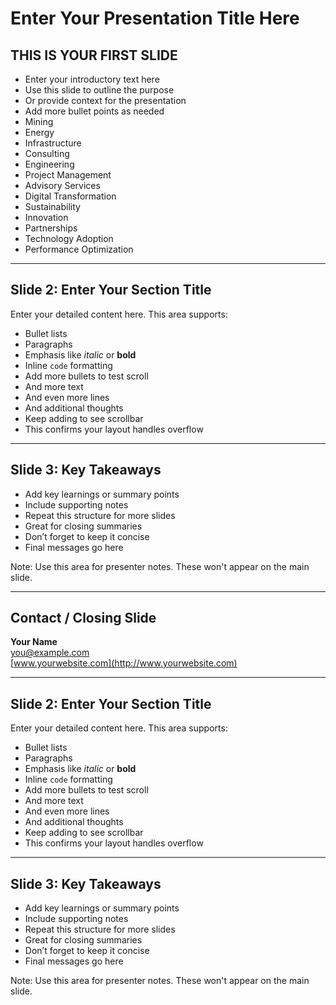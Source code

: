 <!-- .slide: class="scrollable-slide" -->

# Enter Your Presentation Title Here

## THIS IS YOUR FIRST SLIDE
+ Enter your introductory text here  
+ Use this slide to outline the purpose  
+ Or provide context for the presentation  
+ Add more bullet points as needed  
+ Mining  
+ Energy  
+ Infrastructure  
+ Consulting  
+ Engineering  
+ Project Management  
+ Advisory Services  
+ Digital Transformation  
+ Sustainability  
+ Innovation  
+ Partnerships  
+ Technology Adoption  
+ Performance Optimization  

---

<!-- .slide: class="content-slide" -->

## Slide 2: Enter Your Section Title

Enter your detailed content here. This area supports:

- Bullet lists  
- Paragraphs  
- Emphasis like *italic* or **bold**  
- Inline `code` formatting  
- Add more bullets to test scroll  
- And more text  
- And even more lines  
- And additional thoughts  
- Keep adding to see scrollbar  
- This confirms your layout handles overflow  

---

<!-- .slide: class="content-slide" -->

## Slide 3: Key Takeaways

- Add key learnings or summary points  
- Include supporting notes  
- Repeat this structure for more slides  
- Great for closing summaries  
- Don’t forget to keep it concise  
- Final messages go here  

Note:
Use this area for presenter notes. These won't appear on the main slide.

---

<!-- .slide: class="content-slide" -->

## Contact / Closing Slide

**Your Name**  
[you@example.com](mailto:you@example.com)  
[www.yourwebsite.com](http://www.yourwebsite.com)

---

<!-- .slide: class="content-slide" -->

## Slide 2: Enter Your Section Title

Enter your detailed content here. This area supports:

- Bullet lists  
- Paragraphs  
- Emphasis like *italic* or **bold**  
- Inline `code` formatting  
- Add more bullets to test scroll  
- And more text  
- And even more lines  
- And additional thoughts  
- Keep adding to see scrollbar  
- This confirms your layout handles overflow  

---

<!-- .slide: class="content-slide" -->

## Slide 3: Key Takeaways

- Add key learnings or summary points  
- Include supporting notes  
- Repeat this structure for more slides  
- Great for closing summaries  
- Don’t forget to keep it concise  
- Final messages go here  

Note:
Use this area for presenter notes. These won't appear on the main slide.
